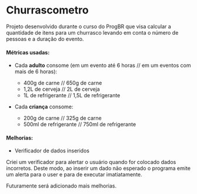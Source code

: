 # Churrascometro
 Projeto desenvolvido durante o curso do ProgBR que visa calcular a quantidade de itens para um churrasco levando em conta o número de pessoas e a duração do evento.

 #### Métricas usadas:

 - Cada **adulto** consome (em um evento até 6 horas // em um eventos com mais de 6 horas):
    - 400g de carne // 650g de carne
    - 1,2L de cerveja // 2L de cerveja
    - 1L de refrigerante // 1,5L de refrigerante

- Cada **criança** consome:
    - 200g de carne // 325g de carne
    - 500ml de refrigerante // 750ml de refrigerante

 #### Melhorias:

 - Verificador de dados inseridos
 
 Criei um verificador para alertar o usuário quando for colocado dados incorretos. Deste modo, ao inserir um dado não esperado o programa emite um alerta para o user e para de executar imatiatamente.


Futuramente será adicionado mais melhorias.